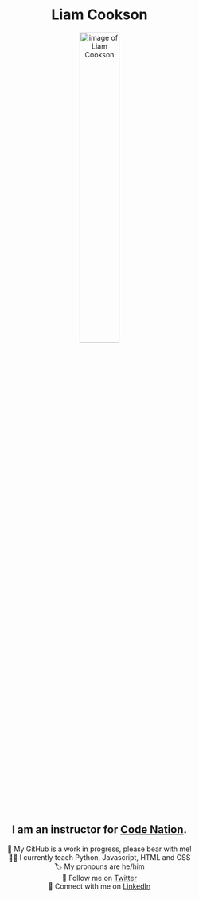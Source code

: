 
<div align="center">
<h1>Liam Cookson</h1>

<img src="https://wearecodenation.com/app/uploads/2020/02/Headshots-15-980x980.jpg" width="40%" alt="image of Liam Cookson">

<h2>I am an instructor for <a href="https://wearecodenation.com">Code Nation</a>.</h2>
  👷 My GitHub is a work in progress, please bear with me!<br>
  🙋‍♂️ I currently teach Python, Javascript, HTML and CSS<br>
  🏷 My pronouns are he/him<br>
  🐥 Follow me on <a href="https://twitter.com/liamanthology">Twitter</a><br>
  💼 Connect with me on <a href="https://www.linkedin.com/in/liamanthology">LinkedIn</a><br>
  </div>                        

<!--
**lacookson1/lacookson1** is a ✨ _special_ ✨ repository because its `README.md` (this file) appears on your GitHub profile.

Here are some ideas to get you started:

- 🔭 I’m currently working on ...
- 🌱 I’m currently learning ...
- 👯 I’m looking to collaborate on ...
- 🤔 I’m looking for help with ...
- 💬 Ask me about ...
- 📫 How to reach me: ...
- 😄 Pronouns: ...
- ⚡ Fun fact: ...
-->
